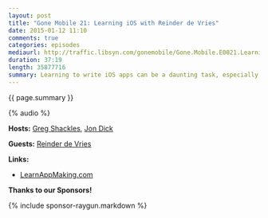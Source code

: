 ```yaml
---
layout: post
title: "Gone Mobile 21: Learning iOS with Reinder de Vries"
date: 2015-01-12 11:10
comments: true
categories: episodes
mediaurl: http://traffic.libsyn.com/gonemobile/Gone.Mobile.E0021.Learning.iOS.mp3
duration: 37:19
length: 35877716
summary: Learning to write iOS apps can be a daunting task, especially if you've never written any code before. In this episode we're joined by Reinder de Vries to talk about his approach to teaching people how to write iOS apps, and his experiences along the way.
---
```


{{ page.summary }}

<!-- more -->

{% audio %}

**Hosts:** [Greg Shackles](http://twitter.com/gshackles), [Jon Dick](http://twitter.com/redth)

**Guests:** [Reinder de Vries](https://twitter.com/reinderdevries)

**Links:** 

- [LearnAppMaking.com](https://learnappmaking.com/)

**Thanks to our Sponsors!**

{% include sponsor-raygun.markdown %}
